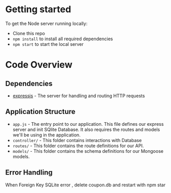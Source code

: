 # Getting started

To get the Node server running locally:

- Clone this repo
- `npm install` to install all required dependencies
- `npm start` to start the local server

# Code Overview

## Dependencies

- [expressjs](https://github.com/expressjs/express) - The server for handling and routing HTTP requests

## Application Structure

- `app.js` - The entry point to our application. This file defines our express server and init SQlite Database. It also requires the routes and models we'll be using in the application.
- `controller/` - This folder contains interactions with Database
- `routes/` - This folder contains the route definitions for our API.
- `models/` - This folder contains the schema definitions for our Mongoose models.

## Error Handling

When Foreign Key SQLite error , delete coupon.db and restart with npm star


